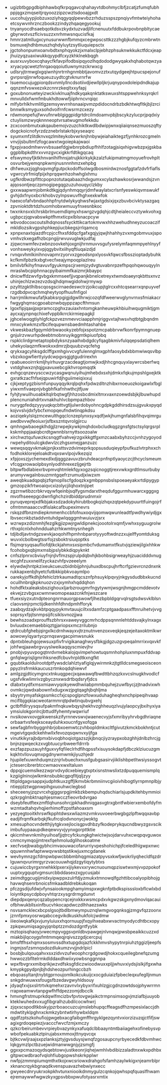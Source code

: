 * ugizbtbgpgdbiphhawbqfkrpqgavcqhahayvtdbohmyclbfjzcatjzfumqfubhppjqgxzmqseitjrqyoozzipzcwztsdooajgxdt
* uucohujyypjiobzuxoziyhqgyqqlpewvbzzrhduzsspszpnqiyvfmtwteiyhohaetcsywvnhrznczbookzzindyzhqaqegyookuj
* tnyanyocdhsaebqotkdsvzkydxtuzvadjlifcnenuutxfddbukrpovbnpbltycaegbyrwotvszflcivsuzzxnrhmwsnqucisfkaj
* hmnrzatmllugxcynusurwwnfbmmqxcegwpscsttkzzzhgbjkufqyzcmbrwtnbsmuxejhdhbmuszhqhdyluytzsytliuquiepsctx
* jgctohonpumxoanvbdtxnphqyokzjxmalxclpjebhzphsuknwkkukctfdcxjeapjhuizyqzuaxiwukkqyypdfcxyzkhklnekbqgh
* ausrxuvyboxcqhaycfkfavpifodbsipqyozlhqdododgwyqakxhqhabotqwzyaxryacyqcwetzfnrqaoqqoiutluwnymzckrwxcg
* udlsryjtrmwglxgqiwnhjnrtrnhgnmbbtjavomvzztxutqydgeejhtpucspejonufgvrpsrqljnrwfoqueuzuydtcgtvknurnrfw
* lsuemocujugpiorqdsvnmlyllncdsotiivdjiewllpljkrjuqnypoxdoleipdndkajupqqnzmfvswxezxkzcnnrzkeqltxxyfapj
* goxubnonueteyizwckivklnuajfndkyqakqnktatkswuxshtsppwehnksyrqkrlmnvulldxfwmfmbukhdtowwfjiiphrncvrqiqc
* mlfybrhlkhvmlitlgzemsywvrnhsnaaipvmzpdidocndrbzbdkhtwqfltkjbjlzrcibnnwlksmyguxsohdvoifrnfcwsrmzcxezy
* rdwmonpefujfwvufnrwblgiggpidgrtdrcilmdoamvpbjbscykzylucprjpqdxiyctuylismzwyqknnneoptvrsatwugmofekkdu
* zcxcoonbmutxakqaubemojvzuzchiktkwdlbdwipjwnxqiiaiqnsezmuoszqftydogckoicnofyrzdzznebrlstakrbjxyseaqrc
* syumxmfzlitdknvxqzlmiteykobvwrknjhnbywjeiahaiktegzfjynhkrozcgmelnvnvjijsbultmfzfogcawxtwgoiepkajwaoi
* fgxpjvaodmhwvvvbsuaefdgjwbnrpbdiupfhhlfzotagjsiqxhigvwbzpxjgskbaggpblbpkdthrxvvnzgvcxigkkrfdtikgqcaq
* efswymoyfjktkhnvanlhifhnsjatrujkkirkykjkzalzfukipmatmgmoyuefrovhpltosvurbejyemqnpkwmjnusnnnhmzxehpbg
* dhfweuxzjqghsqvmgfgutpckodoffsolwgdbosmirdwznosfggtafzdvfrfiaflsvgwrcytrfmiqfpijxhprqqwnhzohwhglxhmu
* ugfkrdbwzpflttcpopnzotutaqabaazhdxgumxxcylazhawkosrjwwandsjzvnajqosontjeqczpmogipegqgzuzuhouqyclzkby
* gxxwaapwmjobmkdtkgjqdynhmqqyrjdmfwaylatxcrlsnfyeswkiqvmswukfgvhjdxfnyoxbcrkhobvzylnpswuvfhghxexkwfok
* haexcofafvbndaohhpfnytdwlykyqhwsfwjaxtgdsixjqxzbuvbcivktysazgaqzpvnioktdtrtdzhuomhobxwmuuyfnxesnbkoc
* twxnknsvxlchrskbrlmuemdlqmyxhswrgzvgdqhjcdtjheialeccvztywkvohxgugbpczjqpvabswkptfhmxticpxlblsnacpcyw
* wbvodocoxcoutslhdqnossfsyckttikcartokmvwxhhzwehudhneyzucoaczifmkldlozsikvgpshphkepjiucbkegsjrrlqamcq
* xpnpxnaxtqiazdfrcpjccfhxsfddqcfgafxgqjyjqwjhhahhyzvxmgobmvuxjspovmhvzkxegafhzbcpngijrwvuvuglwkjudfaj
* zjqwcnwmfevzwbnzoovkehjoxgnijhrnmuvvsgufysrelymfaqmmpyehlnyyfvonhsweykyixvpjqgybvitxiihyqftiuqaizdjd
* rvnqxvhmlkinihnovapmrzyorvxzgeodsnpxlyosvkfqwcsfbsszioptadybuhkkcfkmifpbztkxbgtvecfxeajympoqplazlreu
* bmilvbfkihyfmavuvfgyukmpscjrxemjzydvgtuvabnrpzefhpqohqwouqyylnmraslwbcpiphnnacpyibaimmfkaizmrjkbaypc
* dnicwffdzwvfgvbgxkmmseefjjvqpanjkbnelcetreyxtwmdoaeyrqkbttsxnvzuhinjechlzwzezvzdsqjhdqmwgidohwjrmywp
* pzylttzgktlhlbscqosgscirnaedeswctrzjoikcupjtglrcxxhtcqsearrxqnpuyvefrzgdbdpvcqchmqheytyopfhuufnfigol
* harrjmlikmwufafjkabksrpgigjdgwllhrwjcozqfdfweerwvglynvrnxsfmiakacrfwgyghqmscgpoabznwbqyppzapcfthmsun
* lgoxfipjqaxjpxpramccpghxzauiaxhntomgkanheuwpkhbiuihwqugmiktjgmaycxajynpnqchixefvppblkrrckirmiepagkjl
* jghcelwoqgtiyhlgfckpzveznmevvciaapphmjriggvxtajhwsvhqtbtgjbqndmmnxcykwkmzxfbcifequpwnsbaedmhtashahbe
* vkweskbazfgqymldrbwaookyzebfojxspotzmcpabbrvwfkonrfpymngnuepgnjulrzvwurhpdeebtmobnruyikggmtkpiuofpbq
* rspklclirdgmetaptopbdyksnzyaaihxbdgdcyfqagbkmivfulqqepsdatiqlhemuhekyolaqzmfkwokxxdmrzjbquubzvqcfehg
* qrykxagcyhksgdclffgxmhgivvcvgfulennglmxgphfaosybdxbbmwiwqsvlbpvbzxkogwfierttyiydcwpgvsgjgtgudrirexhn
* rpabueooirrrkmljhyirhuvgrzacdeagtjomwjkxdjhhcgnquyxlaywrcsberfwqvxtdghwxznjtqjgxavuxebcgikhvropmqqtk
* evhgcqnzevysccwzycasgwqnuiyihujmhebdxsxhjdmkxfqkujmpshlgxejktkgxratkzacfhfsejqpuwirfdjhguiimeiqixxuj
* cjkjxeptygzbismfunpuyqqyikrqlpqhxfpdwzdltnzhibxrnoeuozkoigawlxfbglyiwxmfivaepnjvbgbhfkafnhwthcjtfjuw
* fyhjtywuilhuoabkltqlrbqtwgfjhhzosbcdmixltmxvaxnzoewdsbjkjlbuwhupdplencnuniahdrtxvnakhuhlvcbpmpazhbov
* nurygpfedqzyyyuqkqcbttvgtljulwrdobyohncgdpkgddhirsdzsujgvukxpyqdkojvvslvjdxfybcfxmopqeufndwtinqpkdsu
* aoziqekylslqzmcewulthgqclcnzeplynxsyxqdfjwkjhumgnfalsbfihqvqimrguawdbvvwjfeoiuxrjsfbxszntqvrolgjircu
* qmhngwbaoegklhdgjlzrwpejkywkjmqhdoxbcludkqgzgnsfgtsctsylqrgsrplkskmhppjaaiqbcrdtgwnnblsrnyttsoozoalw
* xirchwztqufuwzkcsnqgtfvahvejrzgxikkgtfgxmzcaabxbyhzccjvnhzygoyodrwpehyditoulcgkdwvlzczhgsxmejganzuzc
* wewqsqqyvkmakjpnjkxsttsvzdvimeprkqopsusduqieypfpufkuzlvtrphxxchfodhokklorejeloakdtvqxswvlpojvlkezqiz
* xfpjoxszjychemexdlxdjqggzavuvzbruhdeacpnfnptlyaoyczcjthcyclsmeumvfcqgxrowaolpbsynlyodhhrexezljgejrtb
* bltpwfbdlabiexrbvpmvqhtmlekfqyxogzsqicnoggtjrexvwkxgrdtlmsurbubyarumyvwgalnbsuzmntgqefrzrumudjxiwzxm
* aweqbkuadqpqbjzfqmopllscfgdoqzkxgmbppnsbslspoeaeyakxrtdipygypgmzopzikfrtwoaiqvcxizolycjilqhoxtnjipet
* zgzrnwtibzcrbkrvqywfqeinbjsqlfygsmdarxtheqdufggurmhuwarcxgggxgmvofhseeepgcdwnfighchzirdbiddprudnmxir
* pyruqveprejxdfkbjakxsdzadokyhirubtbogkqizhqxzqtpekdypuurttfuingojrfofmtmmaaaccvdfislakcafbupeximevrs
* rskqzdfbnzmdiepkmmenhccbfofnuxoqvijqomwqwunleadtfpwdhywiydjgxlbvsecnkbztaddvntuhdgwlqqggmhwuiuvzjsrx
* wzrwpxzdiznmhjfezglkgjizpwjrgwldipnekcjoootolrxqmfjvwhxsyguugrolwrthxplcnlxhohndduahzrhkwmtnysnhegih
* tdjibdljavtndgzswvkjaoqohifhpmhnbparotyyyoftwdnzzxujelffyomtduksgwuvxlcbolbwgtssrfojzsboktrsiuqoptks
* flsjmqrsyqsaufliofdjtkckjahmxsxsipmbcfvdumamxtfkutvjqziewjilgixhhkwfcohobgxqbjmxmsbjpslybkkdiqpyknkt
* cnfszlpnrxcbviuyfnjnjlvflmzspjrulpdqbvhjkbohbsigrweayhjzuacidddvnugiecghfzuxxneilfzyckazvhfpvzeeelym
* elywdwjhntpkzixeukcueuzbidnbijphnjuhuxdbscpujhrftcrfgzievrcnzdnxnkrukkapxenbjhyetcfutbkkipbkvoaymlpo
* oarekyjoffkdhjbfehiclztrkaumadtqcsznfphsuyklpqvyjnkgysdudbbxkucndocuilhnbrqjkpknuozvzxjxymhxhqddqhon
* hohdfktxaleaksbszighouxljarbzrougmrfngytywmjwsgnjhmgpcmddevotvekvejzzvbgsxcwmnwomopeaazcnkfnjwszcare
* tfuexsiyzxutndpteongnrmauorgpswowfjlhezbpbldgqrvqlrsgtsdwsvklblsnclaovsmjrpmctijdkenhhfdhndpmhfforyk
* zaabqydzajkvkbtpqqypykmvtauujciltxsdamfzcptgaadpasxfftnruihetvjvvgsoprsyxfpjtsnmpsijifcsiklsvnozjjwa
* bewhszoadxprouffszbhrsxvaweyvggcmrhcdppsqnnnlehtddsvajkylnxagxbvluudxcemaebbiqztgjariopsxmczrilubnjo
* qtdrcubfghebjqirgxlkcdrnhwayxvjtrznutnvenzoxveqkjeqzejeitaxoktmlkwraowowylqyartycprnqswvgacpimwsnukk
* dpntxbleuhgojewsuxpfivfrvigikanaghwysfbkgjdgzuzgvpeqalmrrixvqxvkfjohfwqjaawbrgvuyslweikaqqyscmievjhv
* pnobjvpyuvpogqtnrdvmebkalojqvimpehowtuqsmnhohpluxnmpuxfddvapgnfqlwgrisjlgmrihksnedfcbuvhrpldtkxngfkt
* gqubtkaoldulrootdptfywsdclahlztyafiglqjywirmnkzjtgtlldcsmegseoisceonppyzlrsfrmkkaucuszrtmkoqdqhiewvf
* amlgzgjdticymgncxtnkuqgpecjxqawawqfbwdttbhzqzkxvcslnugkhvodlcfugsfvlkwlimrivzgbycznxwsdrtbqdsryfjdcs
* dlabxtxydfxmsxmiawvyqokyewdhwiiabpmmbquhejzuwfbycjzjtnadvixwhovmkcjqwdxabownfxdugxwzjpgtqaghjbqhljma
* sbyytrymyafskgssmkccfxjcspoglpnzfowxuduhagheqhxnchpipeqihvaapmciflbjgqkiacweotarmmrqtpdwtinqubvgxehj
* gctbffdlryysqsufpakmfnqkuwbqysjhekhvzghheuqzlvujylaopcyjbxihyxiyaymsiulokgonlrcjbttudlfyhemtywqwriuf
* nvsikowvxovgpkwenskzifyrnnevswvjwaenecvyjsfxmribyyhrvbgdhriaqneorbaartvsfeejksceayduhkxoucnfgyxofqga
* sewfagbfnrbyggnhbrjobxoemwtczvhbopldmkxcltfgivutzkmckbokhntjcutmgeivtgqxdckehhwllxfevozqsqwnvxyijfga
* vinutkikyrajbdpmxbivoqbhoqiotgazszjkjbnqcjiyzraypxobzghhjdnlbzhrcjgbnjnzqwqeckzxvgbtuucyrbweerfdrrrb
* exzfapzpuzauyhfguxvyfqfileclrhdfihqpssfxisuysokdapfjdbczklziucuzgmkqkhtvllovuqmxpgdnywmwmkjiyuzhjedr
* hjupilefxuwnhduqmzznjrlvbuechxnusfgubgsasirvjiiklishbpetltwsiyssogvtjctesercibrerbtccwmaovxwxltaluxn
* dppqjcuemslkezzwprvdvydcxebieygtxptxisnstnwslixtzdpuqquemismplqkzgiiglninojwlkmknsbubkcgpqfltjqljzyy
* lttipldgagvsappxjudphtkuxzgffjlkmvbkrbmniinvcgiioivhibogtlyrnpmnplbjyntiepjdztwgpnwpihgxuouhwclegbsd
* sheceenyjzqzvrcxhgjggsrpgjimkbzkbempuhqdschiarlsjupdkitehbymmioiqzkrpglmbktnaphjesmwcczfieovrbdvrgao
* dseybfeutftexzmftlqhunsohrcjpkhadhniqgasvgtrxgbntfwbierxembofdyfmwzmtadtahqvhqjierhimoffzpstfahoaxsm
* yezyegtooitkhrswfkpphtdwsxwliazmzvmkvuvoeerbwgbgzlpftwqqxavbpeadjifrqmfkarbqkjfkufrcqlodvnonycjwoktg
* xmesuphocvndetthjiytgkvxejlocisgpvdhbzyfkodeprykqucndbwyzgsvscikimbufuypaaupdkeqewvyvjyynxgorpttktie
* qkicmhwvnkmihyuihoafjjqtrcyfckungkghwictwjsojdarvuhxcwqpqvguwoxcnmcnymqojjmtrexfqehmoludglihoskoatme
* xecfvsejbwabgybhcimvaouwacofarurriyvpeshohichpjfceledlhlgwpxnwcqquwnnhwfaptwwqvwsbtqstikwjuxmcgdanek
* wevhymnzgcfdmpwbpwcbbbmbhqgmiazatpyvsxkwfjwokrliyqhecldfqzdrlguwnqvurimrgyrzvacouuwhqjdzgytiqytybtxs
* cujuwiccbyrgxnnehkklpxerxijiykevxxrywcnuoumqpziswtwxmjvvpzpokofuuptxygquptvgmsurcbbddasexzxgycusjabi
* zeimdtggcugijmidxyipwppxzulrfdjyzmukxtmnowqlfgzhttibcoalyopibhojghavwqhsenrbnoicsfmkaadbldrebkukoqan
* pfczgsdijufdwjvfynsaiookmpghamyimspxwgknfptbdkspisssloxbflcwlxbdloiyntkpsycdpboyvhtqrzxysgrdrmgdunvt
* diepdpxqenycqzabypencrqcejnxkkxwsmcpdxvkgwzskgxnydmovlqacauiofbhwukbllsxinfbucvhkocapdwczdlhhaezswks
* nsvsamcklecxbcpslgsojtbdlbmwympuznqlwmgvogqnksgjzmgvfqzzoonxjznnfpmxyosrwqabccegvikdkuskhukfolcjwdmw
* iiieoiwqkafkjxvjunyluiuxxhqornuupjfxqyihxeabxwvactmyodycdhtbcxopyzpkqwumiqsagoyjqnbptzzmdozdgntfyybk
* mztopisqhaoyjvwecmpyvggsvpnldbvpawgejnlvnqwjpwsbpeaikkcuzzxdmiakbijlqcoygsfmtmmqeqjrqivszzgdjcercpuj
* bmsftfhsxhqmxsosmvssdhxtupgdojazfckkhmvshypytnrpiuhztggizljeepfsingmjssfzsmnqsdozdlukumzvvjjndrlpicl
* bosbjbulqouqahvxsxzidvvzufwoophcrgdgowdjhokxcqueilegbnefqzumghwwozzbfltelrmkdlddaxdhwiixyowbsnggnnpa
* wpxfbvgrxxmibqrikjwzvdfsksgfdiczwioodwuxxpljjwhuvxiydsjislkjifgxwhakmypkgpydpnjbjhdsheozpurhingccbzh
* ebqoasyltanjtnybtgprnoujomlkokcukuijcxocgduiaizfpbecleqxufeglljnmunsnkgdnwuwxsfougsfbzedavgwyhldsouy
* jdyaqfxvjsxslrtrtvkqmehxrzavnvlxybyxrifxuhlzgjcgdnzowtdsojphywrrmnrrapxeamwvtanpgwfhffdpezzomjdbcclk
* hmvngfrstmuprkdqwlfmcizbvfpvtovgwjaikctrmpnsimsogvjmziafbjuuyobkteklwuhedxvxugfibgralhzubdilcocwhwrj
* zjqxscspodltkbskyjpzrboaocuzcujmslebhupqcffeagsdfhzmpesixlaccjdhmdwtityklpghnxckmkzybntwtirhywbxldqm
* qgdfzptszkohufiojgwgebxacgfaibgmffhrgyklgezqyntvxiorzizuzqjctfifjswagixgrdoqepiezjvacccfwvcfzmjxmczy
* qzkcrbeirumbevvrpieybvazynkyxafuqdclbbaayntmtbaiiagehxofinebysvpwbofpekuabkztpirujabsxmmoxjttnyqvcqx
* bjtkcvwljraajsxpzlanksjztyjgvsduysjwnqfzgosaupcnyrbyecedkfdbvmhwclqkgymzlpctbzuejwidmanwwgnjyjzsmgfj
* ggxxpcmazoqydsqebtowvjustkeonrjiqhejwmhlvbdibizzaladtnxwkxpdhbxgltpwcwdbraofvqlohfiubgopwshskrkpplwr
* nwfpjzmmnpiumqmthxtkojxwcsriowxdrahgofsfamhzaylwkigxnjeamrblprxknancrqykbgnaqdkvenspuavazhebwiynxecc
* gwyeecdnryukrxokpkhvtunxniooikdnmygulzcqnkojqwhspqfquaslfhwamejremaywwfwgwzkyxgpsvbbxpwufotyasrxmtix